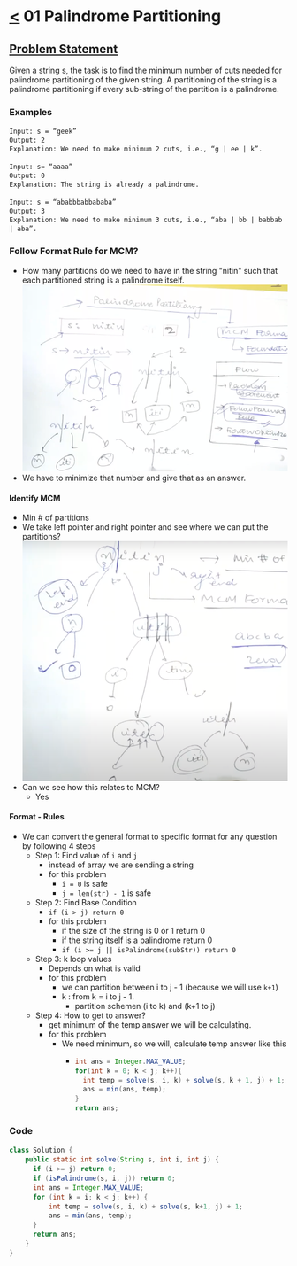 # [<](../Readme.md) 01 Palindrome Partitioning

## [Problem Statement](https://www.geeksforgeeks.org/palindrome-partitioning-dp-17/)
Given a string s, the task is to find the minimum number of cuts needed for palindrome partitioning of the given string. A partitioning of the string is a palindrome partitioning if every sub-string of the partition is a palindrome.

### Examples
```text
Input: s = “geek” 
Output: 2 
Explanation: We need to make minimum 2 cuts, i.e., “g | ee | k”.

Input: s= “aaaa” 
Output: 0 
Explanation: The string is already a palindrome.

Input: s = “ababbbabbababa” 
Output: 3
Explanation: We need to make minimum 3 cuts, i.e., “aba | bb | babbab | aba”.
```

### Follow Format Rule for MCM?
- How many partitions do we need to have in the string "nitin" such that each partitioned string is a palindrome itself.
![img.png](img.png)
- We have to minimize that number and give that as an answer.

#### Identify MCM 
- Min # of partitions
- We take left pointer and right pointer and see where we can put the partitions?
![img_1.png](img_1.png)
- Can we see how this relates to MCM?
  - Yes

#### Format - Rules
- We can convert the general format to specific format for any question by following 4 steps
  - Step 1: Find value of `i` and `j`
    - instead of array we are sending a string
    - for this problem
      - `i = 0` is safe
      - `j = len(str) - 1` is safe
  - Step 2: Find Base Condition
    - ```if (i > j) return 0```
    - for this problem
      - if the size of the string is 0 or 1 return 0
      - if the string itself is a palindrome return 0
      - `if (i >= j || isPalindrome(subStr)) return 0`
  - Step 3: k loop values
    - Depends on what is valid
    - for this problem
      - we can partition between i to j - 1 (because we will use `k+1`)
      - k : from k = i to j - 1.
        - partition schemen (i to k) and (k+1 to j)
  - Step 4: How to get to answer?
    - get minimum of the temp answer we will be calculating.
    - for this problem
      - We need minimum, so we will, calculate temp answer like this
        - ```java
          int ans = Integer.MAX_VALUE;
          for(int k = 0; k < j; k++){
            int temp = solve(s, i, k) + solve(s, k + 1, j) + 1; // 1 is to calculate
            ans = min(ans, temp);
          }
          return ans;
          ```


### Code
```java
class Solution {
    public static int solve(String s, int i, int j) {
      if (i >= j) return 0;
      if (isPalindrome(s, i, j)) return 0;
      int ans = Integer.MAX_VALUE;
      for (int k = i; k < j; k++) {
          int temp = solve(s, i, k) + solve(s, k+1, j) + 1;
          ans = min(ans, temp);
      }
      return ans;
    }
}
```